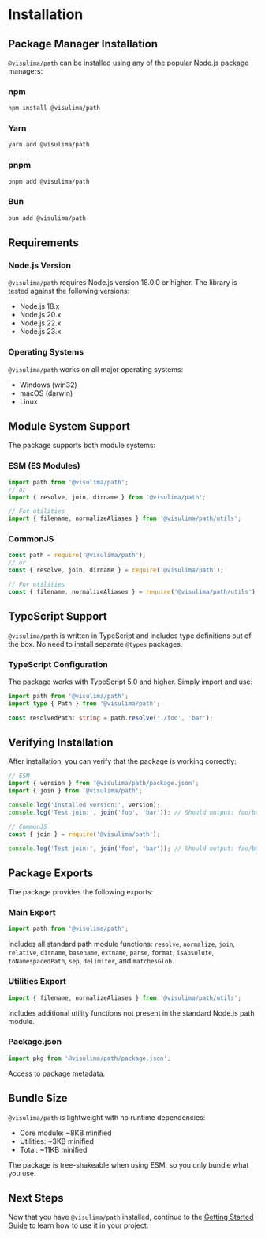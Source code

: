 # Installation

## Package Manager Installation

`@visulima/path` can be installed using any of the popular Node.js package managers:

### npm

```bash
npm install @visulima/path
```

### Yarn

```bash
yarn add @visulima/path
```

### pnpm

```bash
pnpm add @visulima/path
```

### Bun

```bash
bun add @visulima/path
```

## Requirements

### Node.js Version

`@visulima/path` requires Node.js version 18.0.0 or higher. The library is tested against the following versions:

- Node.js 18.x
- Node.js 20.x
- Node.js 22.x
- Node.js 23.x

### Operating Systems

`@visulima/path` works on all major operating systems:

- Windows (win32)
- macOS (darwin)
- Linux

## Module System Support

The package supports both module systems:

### ESM (ES Modules)

```javascript
import path from '@visulima/path';
// or
import { resolve, join, dirname } from '@visulima/path';

// For utilities
import { filename, normalizeAliases } from '@visulima/path/utils';
```

### CommonJS

```javascript
const path = require('@visulima/path');
// or
const { resolve, join, dirname } = require('@visulima/path');

// For utilities
const { filename, normalizeAliases } = require('@visulima/path/utils');
```

## TypeScript Support

`@visulima/path` is written in TypeScript and includes type definitions out of the box. No need to install separate `@types` packages.

### TypeScript Configuration

The package works with TypeScript 5.0 and higher. Simply import and use:

```typescript
import path from '@visulima/path';
import type { Path } from '@visulima/path';

const resolvedPath: string = path.resolve('./foo', 'bar');
```

## Verifying Installation

After installation, you can verify that the package is working correctly:

```javascript
// ESM
import { version } from '@visulima/path/package.json';
import { join } from '@visulima/path';

console.log('Installed version:', version);
console.log('Test join:', join('foo', 'bar')); // Should output: foo/bar
```

```javascript
// CommonJS
const { join } = require('@visulima/path');

console.log('Test join:', join('foo', 'bar')); // Should output: foo/bar
```

## Package Exports

The package provides the following exports:

### Main Export

```javascript
import path from '@visulima/path';
```

Includes all standard path module functions: `resolve`, `normalize`, `join`, `relative`, `dirname`, `basename`, `extname`, `parse`, `format`, `isAbsolute`, `toNamespacedPath`, `sep`, `delimiter`, and `matchesGlob`.

### Utilities Export

```javascript
import { filename, normalizeAliases } from '@visulima/path/utils';
```

Includes additional utility functions not present in the standard Node.js path module.

### Package.json

```javascript
import pkg from '@visulima/path/package.json';
```

Access to package metadata.

## Bundle Size

`@visulima/path` is lightweight with no runtime dependencies:

- Core module: ~8KB minified
- Utilities: ~3KB minified
- Total: ~11KB minified

The package is tree-shakeable when using ESM, so you only bundle what you use.

## Next Steps

Now that you have `@visulima/path` installed, continue to the [Getting Started Guide](./getting-started.md) to learn how to use it in your project.

